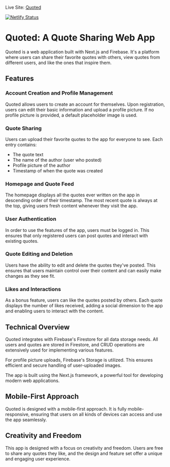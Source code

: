 Live Site: [Quoted](https://creative-shortbread-cb498b.netlify.app/)

[![Netlify Status](https://api.netlify.com/api/v1/badges/1d8db880-48b8-4297-bc78-8081a66320f8/deploy-status)](https://app.netlify.com/sites/creative-shortbread-cb498b/deploys)

# Quoted: A Quote Sharing Web App

Quoted is a web application built with Next.js and Firebase. It's a platform where users can share their favorite quotes with others, view quotes from different users, and like the ones that inspire them.

## Features

### Account Creation and Profile Management

Quoted allows users to create an account for themselves. Upon registration, users can edit their basic information and upload a profile picture. If no profile picture is provided, a default placeholder image is used.

### Quote Sharing

Users can upload their favorite quotes to the app for everyone to see. Each entry contains:
- The quote text
- The name of the author (user who posted)
- Profile picture of the author
- Timestamp of when the quote was created

### Homepage and Quote Feed

The homepage displays all the quotes ever written on the app in descending order of their timestamp. The most recent quote is always at the top, giving users fresh content whenever they visit the app.

### User Authentication

In order to use the features of the app, users must be logged in. This ensures that only registered users can post quotes and interact with existing quotes.

### Quote Editing and Deletion

Users have the ability to edit and delete the quotes they've posted. This ensures that users maintain control over their content and can easily make changes as they see fit.

### Likes and Interactions

As a bonus feature, users can like the quotes posted by others. Each quote displays the number of likes received, adding a social dimension to the app and enabling users to interact with the content.

## Technical Overview

Quoted integrates with Firebase's Firestore for all data storage needs. All users and quotes are stored in Firestore, and CRUD operations are extensively used for implementing various features.

For profile picture uploads, Firebase's Storage is utilized. This ensures efficient and secure handling of user-uploaded images.

The app is built using the Next.js framework, a powerful tool for developing modern web applications.

## Mobile-First Approach

Quoted is designed with a mobile-first approach. It is fully mobile-responsive, ensuring that users on all kinds of devices can access and use the app seamlessly.

## Creativity and Freedom

This app is designed with a focus on creativity and freedom. Users are free to share any quotes they like, and the design and feature set offer a unique and engaging user experience.

